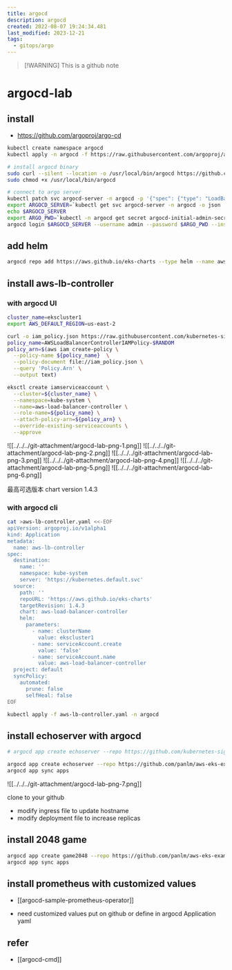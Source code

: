 ```yaml
---
title: argocd
description: argocd
created: 2022-08-07 19:24:34.481
last_modified: 2023-12-21
tags:
  - gitops/argo
---
```

> [!WARNING] This is a github note

# argocd-lab
## install
- https://github.com/argoproj/argo-cd

```sh
kubectl create namespace argocd
kubectl apply -n argocd -f https://raw.githubusercontent.com/argoproj/argo-cd/v2.4.8/manifests/install.yaml

# install argocd binary
sudo curl --silent --location -o /usr/local/bin/argocd https://github.com/argoproj/argo-cd/releases/download/v2.4.8/argocd-linux-amd64
sudo chmod +x /usr/local/bin/argocd

# connect to argo server
kubectl patch svc argocd-server -n argocd -p '{"spec": {"type": "LoadBalancer"}}'
export ARGOCD_SERVER=`kubectl get svc argocd-server -n argocd -o json | jq --raw-output '.status.loadBalancer.ingress[0].hostname'`
echo $ARGOCD_SERVER
export ARGO_PWD=`kubectl -n argocd get secret argocd-initial-admin-secret -o jsonpath="{.data.password}" | base64 -d`
argocd login $ARGOCD_SERVER --username admin --password $ARGO_PWD --insecure

```

## add helm
```sh
argocd repo add https://aws.github.io/eks-charts --type helm --name aws-eks-charts --project default

```

## install aws-lb-controller
### with argocd UI
```sh
cluster_name=ekscluster1
export AWS_DEFAULT_REGION=us-east-2

curl -o iam_policy.json https://raw.githubusercontent.com/kubernetes-sigs/aws-load-balancer-controller/main/docs/install/iam_policy.json
policy_name=AWSLoadBalancerControllerIAMPolicy-$RANDOM
policy_arn=$(aws iam create-policy \
  --policy-name ${policy_name}  \
  --policy-document file://iam_policy.json \
  --query 'Policy.Arn' \
  --output text)

eksctl create iamserviceaccount \
  --cluster=${cluster_name} \
  --namespace=kube-system \
  --name=aws-load-balancer-controller \
  --role-name=${policy_name} \
  --attach-policy-arn=${policy_arn} \
  --override-existing-serviceaccounts \
  --approve

```

![[../../../git-attachment/argocd-lab-png-1.png]]
![[../../../git-attachment/argocd-lab-png-2.png]]
![[../../../git-attachment/argocd-lab-png-3.png]]
![[../../../git-attachment/argocd-lab-png-4.png]]
![[../../../git-attachment/argocd-lab-png-5.png]]
![[../../../git-attachment/argocd-lab-png-6.png]]

最高可选版本 chart version 1.4.3 

### with argocd cli
```sh
cat >aws-lb-controller.yaml <<-EOF
apiVersion: argoproj.io/v1alpha1
kind: Application
metadata:
  name: aws-lb-controller
spec:
  destination:
    name: ''
    namespace: kube-system
    server: 'https://kubernetes.default.svc'
  source:
    path: ''
    repoURL: 'https://aws.github.io/eks-charts'
    targetRevision: 1.4.3
    chart: aws-load-balancer-controller
    helm:
      parameters:
        - name: clusterName
          value: ekscluster1
        - name: serviceAccount.create
          value: 'false'
        - name: serviceAccount.name
          value: aws-load-balancer-controller
  project: default
  syncPolicy:
    automated:
      prune: false
      selfHeal: false
EOF

kubectl apply -f aws-lb-controller.yaml -n argocd

```

## install echoserver with argocd
```sh
# argocd app create echoserver --repo https://github.com/kubernetes-sigs/aws-load-balancer-controller.git --path docs/examples/echoservice --dest-server https://kubernetes.default.svc --dest-namespace echoserver

argocd app create echoserver --repo https://github.com/panlm/aws-eks-example.git --path echoserver --dest-server https://kubernetes.default.svc --dest-namespace echoserver
argocd app sync apps
```

![[../../../git-attachment/argocd-lab-png-7.png]]

clone to your github 
- modify ingress file to update hostname
- modify deployment file to increase replicas

## install 2048 game
```sh
argocd app create game2048 --repo https://github.com/panlm/aws-eks-example.git --path 2048 --dest-server https://kubernetes.default.svc --dest-namespace game2048
argocd app sync apps
```

## install prometheus with customized values
- [[argocd-sample-prometheus-operator]]

- need customized values put on github or define in argocd Application yaml

## refer
- [[argocd-cmd]]







